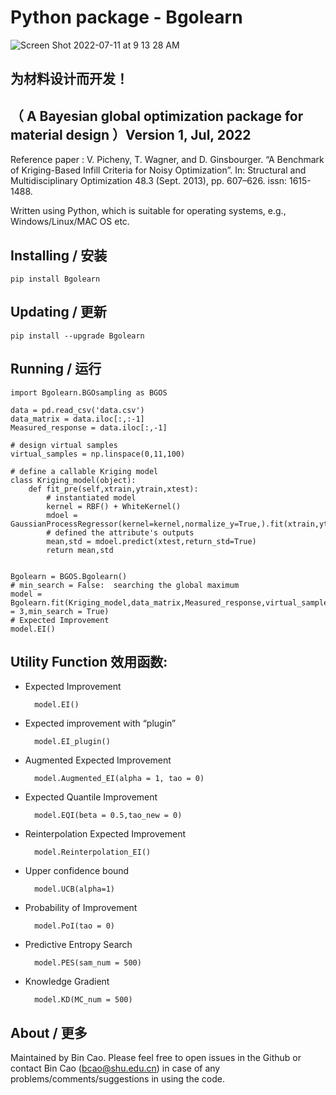 # Python package - Bgolearn 
![Screen Shot 2022-07-11 at 9 13 28 AM](https://user-images.githubusercontent.com/86995074/178176016-8a79db81-fcfb-4af0-9b1c-aa4e6a113b5e.png)

## 为材料设计而开发！
## （ A Bayesian global optimization package for material design ）Version 1, Jul, 2022


Reference paper : V. Picheny, T. Wagner, and D. Ginsbourger. “A Benchmark of Kriging-Based Infill Criteria for Noisy Optimization”. In: Structural and Multidisciplinary Optimization 48.3 (Sept. 2013), pp. 607–626. issn: 1615-1488. 


Written using Python, which is suitable for operating systems, e.g., Windows/Linux/MAC OS etc.

## Installing / 安装
    pip install Bgolearn 

## Updating / 更新
    pip install --upgrade Bgolearn

## Running / 运行

```
import Bgolearn.BGOsampling as BGOS 

data = pd.read_csv('data.csv')
data_matrix = data.iloc[:,:-1]
Measured_response = data.iloc[:,-1]

# design virtual samples
virtual_samples = np.linspace(0,11,100)

# define a callable Kriging model
class Kriging_model(object):
    def fit_pre(self,xtrain,ytrain,xtest):
        # instantiated model
        kernel = RBF() + WhiteKernel()
        mdoel = GaussianProcessRegressor(kernel=kernel,normalize_y=True,).fit(xtrain,ytrain)
        # defined the attribute's outputs
        mean,std = mdoel.predict(xtest,return_std=True)
        return mean,std    


Bgolearn = BGOS.Bgolearn()
# min_search = False:  searching the global maximum
model = Bgolearn.fit(Kriging_model,data_matrix,Measured_response,virtual_samples,opt_num = 3,min_search = True)
# Expected Improvement 
model.EI()
```

## Utility Function 效用函数: 
+ Expected Improvement 

        model.EI()
+ Expected improvement with “plugin”

        model.EI_plugin()
+ Augmented Expected Improvement 

        model.Augmented_EI(alpha = 1, tao = 0)
+ Expected Quantile Improvement 

        model.EQI(beta = 0.5,tao_new = 0)
        
+ Reinterpolation Expected Improvement

        model.Reinterpolation_EI()
+ Upper confidence bound

        model.UCB(alpha=1)
+ Probability of Improvement

        model.PoI(tao = 0)
+ Predictive Entropy Search

        model.PES(sam_num = 500)
+ Knowledge Gradient

        model.KD(MC_num = 500)

## About / 更多
Maintained by Bin Cao. Please feel free to open issues in the Github or contact Bin Cao
(bcao@shu.edu.cn) in case of any problems/comments/suggestions in using the code. 

